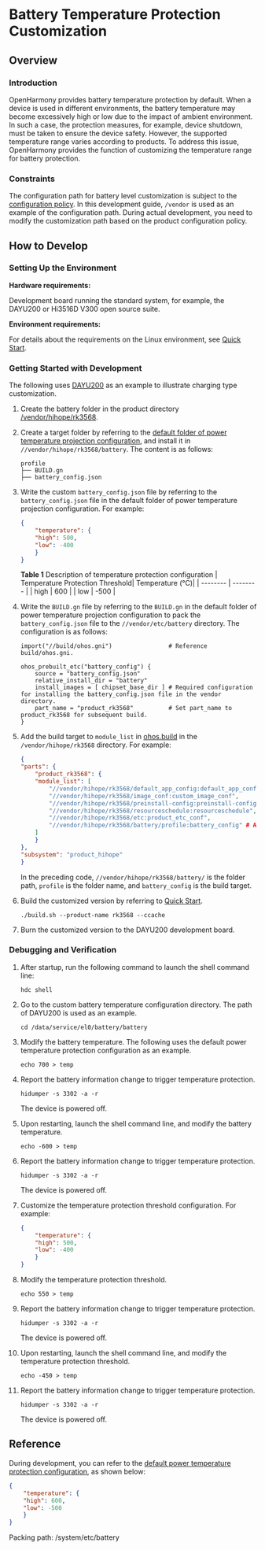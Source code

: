 # Battery Temperature Protection Customization

## Overview

### Introduction

OpenHarmony provides battery temperature protection by default. When a device is used in different environments, the battery temperature may become excessively high or low due to the impact of ambient environment. In such a case, the protection measures, for example, device shutdown, must be taken to ensure the device safety. However, the supported temperature range varies according to products. To address this issue, OpenHarmony provides the function of customizing the temperature range for battery protection.

### Constraints

The configuration path for battery level customization is subject to the [configuration policy](https://gitee.com/openharmony/customization_config_policy). In this development guide, `/vendor` is used as an example of the configuration path. During actual development, you need to modify the customization path based on the product configuration policy.

## How to Develop

### Setting Up the Environment

**Hardware requirements:**

Development board running the standard system, for example, the DAYU200 or Hi3516D V300 open source suite.

**Environment requirements:**

For details about the requirements on the Linux environment, see [Quick Start](../quick-start/quickstart-overview.md).

### Getting Started with Development
The following uses [DAYU200](https://gitee.com/openharmony/vendor_hihope/tree/master/rk3568) as an example to illustrate charging type customization.

1. Create the battery folder in the product directory [/vendor/hihope/rk3568](https://gitee.com/openharmony/vendor_hihope/tree/master/rk3568).

2. Create a target folder by referring to the [default folder of power temperature projection configuration](https://gitee.com/openharmony/powermgr_battery_manager/tree/master/services/native/profile), and install it in `//vendor/hihope/rk3568/battery`. The content is as follows:

    ```text
    profile
    ├── BUILD.gn
    ├── battery_config.json
    ```

3. Write the custom `battery_config.json` file by referring to the `battery_config.json` file in the default folder of power temperature projection configuration. For example:

    ```json
    {
        "temperature": {
        "high": 500,
        "low": -400
        }
    }
    ``` 

    **Table 1** Description of temperature protection configuration
    | Temperature Protection Threshold| Temperature (°C)|
    | -------- | -------- |
    | high | 600 |
    | low | -500 |


4. Write the `BUILD.gn` file by referring to the `BUILD.gn` in the default folder of power temperature projection configuration to pack the `battery_config.json` file to the `//vendor/etc/battery` directory. The configuration is as follows:

    ```shell
    import("//build/ohos.gni")                # Reference build/ohos.gni.

    ohos_prebuilt_etc("battery_config") {
        source = "battery_config.json"
        relative_install_dir = "battery"
        install_images = [ chipset_base_dir ] # Required configuration for installing the battery_config.json file in the vendor directory.
        part_name = "product_rk3568"          # Set part_name to product_rk3568 for subsequent build.
    }
    ```

5. Add the build target to `module_list` in [ohos.build](https://gitee.com/openharmony/vendor_hihope/blob/master/rk3568/ohos.build) in the `/vendor/hihope/rk3568` directory. For example:

    ```json
    {
    "parts": {
        "product_rk3568": {
        "module_list": [
            "//vendor/hihope/rk3568/default_app_config:default_app_config",
            "//vendor/hihope/rk3568/image_conf:custom_image_conf",
            "//vendor/hihope/rk3568/preinstall-config:preinstall-config",
            "//vendor/hihope/rk3568/resourceschedule:resourceschedule",
            "//vendor/hihope/rk3568/etc:product_etc_conf",
            "//vendor/hihope/rk3568/battery/profile:battery_config" # Add the configuration for building of battery_config.
        ]
        }
    },
    "subsystem": "product_hihope"
    }
    ```
    In the preceding code, `//vendor/hihope/rk3568/battery/` is the folder path, `profile` is the folder name, and `battery_config` is the build target.

6. Build the customized version by referring to [Quick Start](../quick-start/quickstart-overview.md).

    ```shell
    ./build.sh --product-name rk3568 --ccache
    ```

7. Burn the customized version to the DAYU200 development board.

### Debugging and Verification

1. After startup, run the following command to launch the shell command line:
    ```
    hdc shell
    ```

2. Go to the custom battery temperature configuration directory. The path of DAYU200 is used as an example.
    ```
    cd /data/service/el0/battery/battery
    ```

3. Modify the battery temperature. The following uses the default power temperature protection configuration as an example.

    ```
    echo 700 > temp
    ```
4. Report the battery information change to trigger temperature protection.
    ```
    hidumper -s 3302 -a -r
    ```
    The device is powered off.

5. Upon restarting, launch the shell command line, and modify the battery temperature.
    ```
    echo -600 > temp
    ```
6. Report the battery information change to trigger temperature protection.
    ```
    hidumper -s 3302 -a -r
    ```
    The device is powered off.

7. Customize the temperature protection threshold configuration. For example:

    ```json
    {
        "temperature": {
        "high": 500,
        "low": -400
        }
    }
    ```

8. Modify the temperature protection threshold. 
    ```
    echo 550 > temp
    ```

9. Report the battery information change to trigger temperature protection.
    ```
    hidumper -s 3302 -a -r
    ```
    The device is powered off.

10. Upon restarting, launch the shell command line, and modify the temperature protection threshold.
    ```
    echo -450 > temp
    ```

11. Report the battery information change to trigger temperature protection.
    ```
    hidumper -s 3302 -a -r
    ```
    The device is powered off.

## Reference
During development, you can refer to the [default power temperature protection configuration](https://gitee.com/openharmony/powermgr_battery_manager/tree/master/services/native/profile/), as shown below:

```json
{
    "temperature": {
    "high": 600,
    "low": -500
    }
}
```
Packing path: /system/etc/battery
